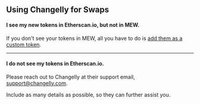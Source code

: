 ## Using Changelly for Swaps

#### I see my new tokens in Etherscan.io, but not in MEW.

If you don't see your tokens in MEW, all you have to do is [add them as a custom token](https://kb.myetherwallet.com/en/tokens/how-to-add-custom-token/).

---

#### I do not see my tokens in Etherscan.io.

Please reach out to Changelly at their support email, support@changelly.com.

Include as many details as possible, so they can further assist you.
